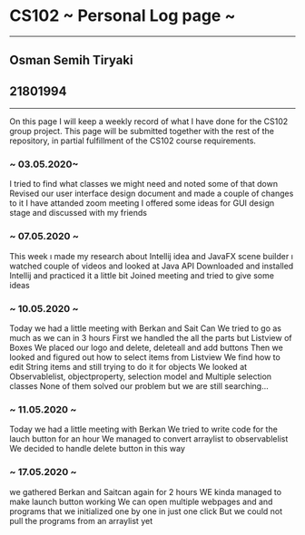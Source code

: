 # CS102 ~ Personal Log page ~
****
## Osman Semih Tiryaki 
## 21801994
****

On this page I will keep a weekly record of what I have done for the CS102 group project. This page will be submitted together with the rest of the repository, in partial fulfillment of the CS102 course requirements.

### ~ 03.05.2020~
I tried to find what classes we might need and noted some of that down
Revised our user interface design document and made a couple of changes to it
I have attanded zoom meeting 
I offered some ideas for GUI design stage and discussed with my friends

### ~ 07.05.2020 ~
This week ı made my research about Intellij idea and JavaFX scene builder
ı watched couple of videos and looked at Java API 
Downloaded and installed Intellij and practiced it a little bit 
Joined meeting and tried to give some ideas

### ~ 10.05.2020 ~
Today we had a little meeting with Berkan and Sait Can 
We tried to go as much as we can in 3 hours
First we handled the all the parts but Listview of Boxes
We placed our logo and delete, deleteall and add buttons 
Then we looked and figured out how to select items from Listview 
We find how to edit String items and still trying to do it for objects
We looked at Observablelist, objectproperty, selection model and Multiple selection classes
None of them solved our problem but we are still searching... 

### ~ 11.05.2020 ~
Today we had a little meeting with Berkan
We tried to write code for the lauch button for an hour
We managed to convert arraylist to observablelist
We decided to handle delete button in this way

### ~ 17.05.2020 ~
we gathered Berkan and Saitcan again for 2 hours 
WE kinda managed to make launch button working
We can open multiple webpages and and programs that we initialized one by one in just one click
But we could not pull the programs from an arraylist yet 